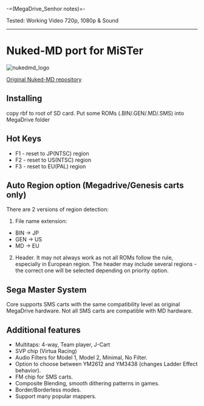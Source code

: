 -=(MegaDrive_Senhor notes)=-

Tested: Working Video 720p, 1080p & Sound

___
# Nuked-MD port for MiSTer

![nukedmd_logo](rtl/nuked-md/nukedmd_logo.png)

[Original Nuked-MD repository](https://github.com/nukeykt/Nuked-MD-FPGA)

## Installing
copy rbf to root of SD card. Put some ROMs (.BIN/.GEN/.MD/.SMS) into MegaDrive folder


## Hot Keys
* F1 - reset to JP(NTSC) region
* F2 - reset to US(NTSC) region
* F3 - reset to EU(PAL)  region


## Auto Region option (Megadrive/Genesis carts only)
There are 2 versions of region detection:

1) File name extension:

* BIN -> JP
* GEN -> US
* MD  -> EU

2) Header. It may not always work as not all ROMs follow the rule, especially in European region.
The header may include several regions - the correct one will be selected depending on priority option.


## Sega Master System

Core supports SMS carts with the same compatibility level as original MegaDrive hardware. Not all SMS carts are compatible with MD hardware.


## Additional features

* Multitaps: 4-way, Team player, J-Cart
* SVP chip (Virtua Racing)
* Audio Filters for Model 1, Model 2, Minimal, No Filter.
* Option to choose between YM2612 and YM3438 (changes Ladder Effect behavior).
* FM chip for SMS carts.
* Composite Blending, smooth dithering patterns in games.
* Border/Borderless modes.
* Support many popular mappers.
